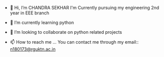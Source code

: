 - 👋 Hi, I’m CHANDRA SEKHAR 
         I'm Currently pursuing my engineering 2nd year in EEE branch

- 🌱 I’m currently learning python
- 💞️ I’m looking to collaborate on python related projects
- 📫 How to reach me ...
You can contact me through my email::
n180173@rguktn.ac.in

<!---
CHANDU-EEE/CHANDU-EEE is a ✨ special ✨ repository because its `README.md` (this file) appears on your GitHub profile.
You can click the Preview link to take a look at your changes.
--->
